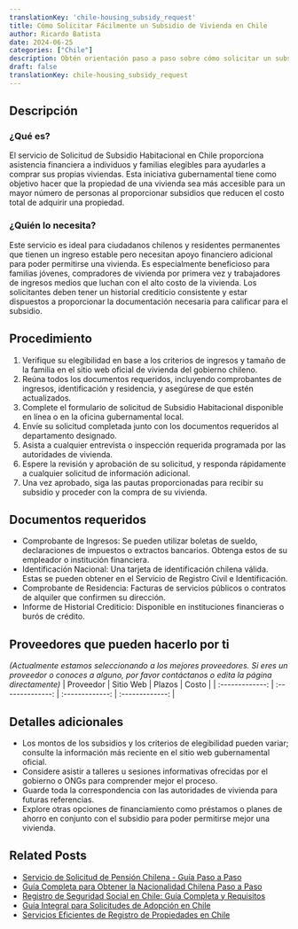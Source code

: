 ```yaml
---
translationKey: 'chile-housing_subsidy_request'
title: Cómo Solicitar Fácilmente un Subsidio de Vivienda en Chile
author: Ricardo Batista
date: 2024-06-25
categories: ["Chile"]
description: Obtén orientación paso a paso sobre cómo solicitar un subsidio de vivienda en Chile y logra tu sueño de ser dueño de una casa.
draft: false
translationKey: chile-housing_subsidy_request
---
```


## Descripción
### ¿Qué es?
El servicio de Solicitud de Subsidio Habitacional en Chile proporciona asistencia financiera a individuos y familias elegibles para ayudarles a comprar sus propias viviendas. Esta iniciativa gubernamental tiene como objetivo hacer que la propiedad de una vivienda sea más accesible para un mayor número de personas al proporcionar subsidios que reducen el costo total de adquirir una propiedad.

### ¿Quién lo necesita?
Este servicio es ideal para ciudadanos chilenos y residentes permanentes que tienen un ingreso estable pero necesitan apoyo financiero adicional para poder permitirse una vivienda. Es especialmente beneficioso para familias jóvenes, compradores de vivienda por primera vez y trabajadores de ingresos medios que luchan con el alto costo de la vivienda. Los solicitantes deben tener un historial crediticio consistente y estar dispuestos a proporcionar la documentación necesaria para calificar para el subsidio.

## Procedimiento

1. Verifique su elegibilidad en base a los criterios de ingresos y tamaño de la familia en el sitio web oficial de vivienda del gobierno chileno.
2. Reúna todos los documentos requeridos, incluyendo comprobantes de ingresos, identificación y residencia, y asegúrese de que estén actualizados.
3. Complete el formulario de solicitud de Subsidio Habitacional disponible en línea o en la oficina gubernamental local.
4. Envíe su solicitud completada junto con los documentos requeridos al departamento designado.
5. Asista a cualquier entrevista o inspección requerida programada por las autoridades de vivienda.
6. Espere la revisión y aprobación de su solicitud, y responda rápidamente a cualquier solicitud de información adicional.
7. Una vez aprobado, siga las pautas proporcionadas para recibir su subsidio y proceder con la compra de su vivienda.

## Documentos requeridos

- Comprobante de Ingresos: Se pueden utilizar boletas de sueldo, declaraciones de impuestos o extractos bancarios. Obtenga estos de su empleador o institución financiera.
- Identificación Nacional: Una tarjeta de identificación chilena válida. Estas se pueden obtener en el Servicio de Registro Civil e Identificación.
- Comprobante de Residencia: Facturas de servicios públicos o contratos de alquiler que confirmen su dirección.
- Informe de Historial Crediticio: Disponible en instituciones financieras o burós de crédito.

## Proveedores que pueden hacerlo por ti
_(Actualmente estamos seleccionando a los mejores proveedores. Si eres un proveedor o conoces a alguno, por favor contáctanos o edita la página directamente)_
| Proveedor       |     Sitio Web    |     Plazos       |       Costo     |
| :-------------: | :--------------: |  :-------------: | :-------------: |

## Detalles adicionales

- Los montos de los subsidios y los criterios de elegibilidad pueden variar; consulte la información más reciente en el sitio web gubernamental oficial.
- Considere asistir a talleres u sesiones informativas ofrecidas por el gobierno o ONGs para comprender mejor el proceso.
- Guarde toda la correspondencia con las autoridades de vivienda para futuras referencias.
- Explore otras opciones de financiamiento como préstamos o planes de ahorro en conjunto con el subsidio para poder permitirse mejor una vivienda.


## Related Posts

- [Servicio de Solicitud de Pensión Chilena - Guía Paso a Paso](https://tramitit.com/es/guides/chile/solicitud_de_pensión/)
- [Guía Completa para Obtener la Nacionalidad Chilena Paso a Paso](https://tramitit.com/es/guides/chile/solicitud_de_nacionalidad/)
- [Registro de Seguridad Social en Chile: Guía Completa y Requisitos](https://tramitit.com/es/guides/chile/inscripción_en_la_seguridad_social/)
- [Guía Integral para Solicitudes de Adopción en Chile](https://tramitit.com/es/guides/chile/solicitud_de_adopción/)
- [Servicios Eficientes de Registro de Propiedades en Chile](https://tramitit.com/es/guides/chile/inscripción_en_el_registro_de_propiedad/)